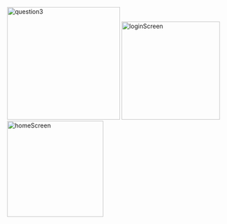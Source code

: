 <img width="263" alt="question3" src="https://github.com/user-attachments/assets/0dade1ae-6653-41b3-80e7-b4559bc85f6c">
<img width="229" alt="loginScreen" src="https://github.com/user-attachments/assets/a6f1161d-a032-42dc-8074-b11f22219950">
<img width="224" alt="homeScreen" src="https://github.com/user-attachments/assets/e513eb6a-dd27-4b36-a042-0c99234e982a">
